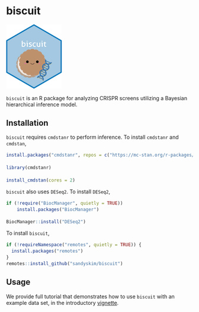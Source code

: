 
<!-- README.md is generated from README.Rmd. Please edit that file -->

# biscuit

<!-- badges: start -->
<!-- badges: end -->
<p align="left">

<img src="man/figures/biscuit_logo.png" width="150"/>

</p>

`biscuit` is an R package for analyzing CRISPR screens utilizing a
Bayesian hierarchical inference model.

## Installation

`biscuit` requires `cmdstanr` to perform inference. To install
`cmdstanr` and `cmdstan`,

``` r
install.packages("cmdstanr", repos = c("https://mc-stan.org/r-packages/", getOption("repos")))

library(cmdstanr)

install_cmdstan(cores = 2)
```

`biscuit` also uses `DESeq2`. To install `DESeq2`,

``` r
if (!require("BiocManager", quietly = TRUE))
    install.packages("BiocManager")

BiocManager::install("DESeq2")
```

To install `biscuit`,

``` r
if (!requireNamespace("remotes", quietly = TRUE)) {
  install.packages("remotes")
}
remotes::install_github("sandyskim/biscuit")
```

## Usage

We provide full tutorial that demonstrates how to use `biscuit` with an
example data set, in the introductory
[vignette](https://github.com/sandyskim/biscuit/blob/main/vignettes/introduction.Rmd/).
